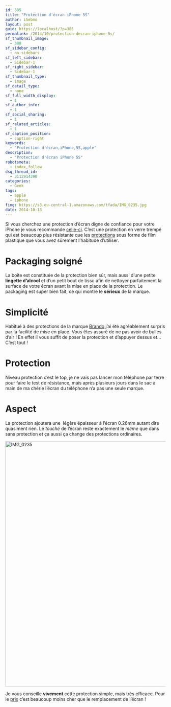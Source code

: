 ```yaml
---
id: 385
title: "Protection d'écran iPhone 5S"
author: iSebmo
layout: post
guid: https://localhost/?p=385
permalink: /2014/10/protection-decran-iphone-5s/
sf_thumbnail_image:
  - 388
sf_sidebar_config:
  - no-sidebars
sf_left_sidebar:
  - Sidebar-1
sf_right_sidebar:
  - Sidebar-1
sf_thumbnail_type:
  - image
sf_detail_type:
  - none
sf_full_width_display:
  - 1
sf_author_info:
  - 1
sf_social_sharing:
  - 1
sf_related_articles:
  - 1
sf_caption_position:
  - caption-right
keywords:
  - "Protection d'écran,iPhone,5S,apple"
description:
  - "Protection d'écran iPhone 5S"
robotsmeta:
  - index,follow
dsq_thread_id:
  - 3112914390
categories:
  - Geek
tags:
  - apple
  - iphone
fimg: https://s3.eu-central-1.amazonaws.com/tfada/IMG_0235.jpg
date: 2014-10-13
---
```

Si vous cherchez une protection d’écran digne de confiance pour votre iPhone je vous recommande [celle-ci][1]. C’est une protection en verre trempé qui est beaucoup plus résistante que les [protections][2] sous forme de film plastique que vous avez sûrement l’habitude d’utiliser.

# Packaging soigné

La boîte est constituée de la protection bien sûr, mais aussi d’une petite **lingette d’alcool** et d’un petit bout de tissu afin de nettoyer parfaitement la surface de votre écran avant la mise en place de la protection. Le packaging est super bien fait, ce qui montre le **sérieux** de la marque.

# Simplicité

Habitué à des protections de la marque [Brando][3] j’ai été agréablement surpris par la facilité de mise en place. Vous êtes assuré de ne pas avoir de bulles d’air ! En effet il vous suffit de poser la protection et d’appuyer dessus et… C’est tout !

# Protection

Niveau protection c’est le top, je ne vais pas lancer mon téléphone par terre pour faire le test de résistance, mais après plusieurs jours dans le sac à main de ma chérie l’écran du téléphone n’a pas une seule marque.

# Aspect

La protection ajoutera une  légère épaisseur à l’écran 0.26mm autant dire quasiment rien. Le *touché* de l’écran reste exactement le *même* que dans sans protection et ça aussi ça change des protections ordinaires.

[<img class="alignleft size-full wp-image-387" src="https://s3.eu-central-1.amazonaws.com/tfada/IMG_0235.jpg" alt="IMG_0235" width="1024" height="768" />][4]

Je vous conseille **vivement** cette protection simple, mais très efficace. Pour le [prix][1] c’est beaucoup moins cher que le remplacement de l’écran !

 [1]: https://www.amazon.fr/gp/product/B00HXSLQUK/ref=as_li_tl?ie=UTF8&camp=1642&creative=19458&creativeASIN=B00HXSLQUK&linkCode=as2&tag=tfadafr04-21&linkId=C6VATXWGHVWCB5CO
 [2]: https://www.amazon.fr/gp/product/B00DV375YC/ref=as_li_tl?ie=UTF8&camp=1642&creative=19458&creativeASIN=B00DV375YC&linkCode=as2&tag=tfadafr04-21&linkId=N3AMYTUYWQBEDDOX
 [3]: https://www.amazon.fr/gp/product/B009VUJF2Y/ref=as_li_tl?ie=UTF8&camp=1642&creative=19458&creativeASIN=B009VUJF2Y&linkCode=as2&tag=tfadafr04-21&linkId=JCZMOJREAGWEGIE3
 [4]: https://s3.eu-central-1.amazonaws.com/tfada/IMG_0235.jpg